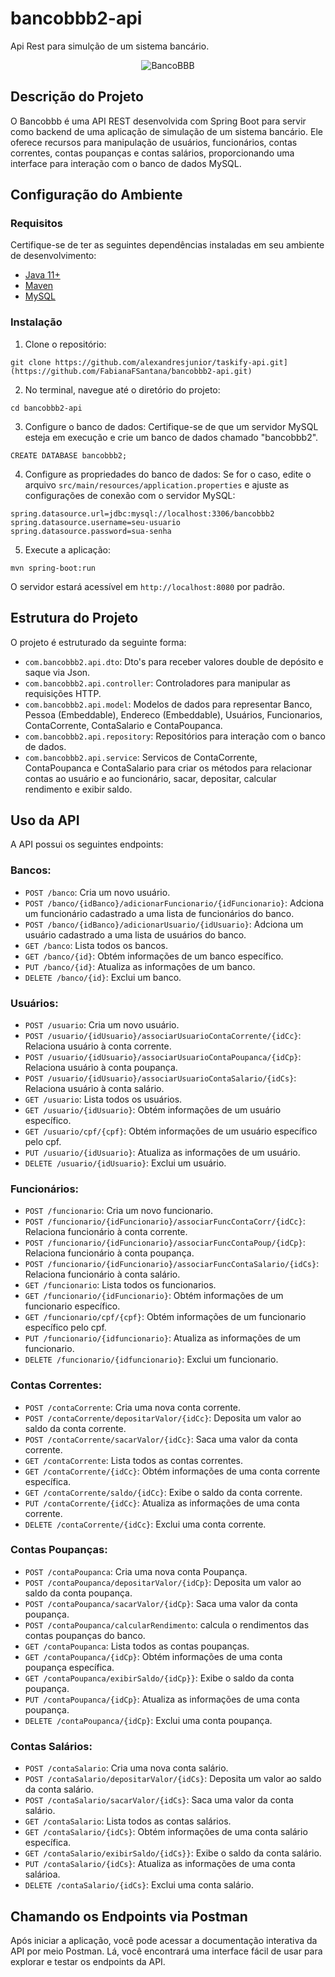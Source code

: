 # bancobbb2-api
Api Rest para simulção de um sistema bancário.
<div align="center">
  
![BancoBBB](https://github.com/FabianaFSantana/bancobbb2-api/assets/161942930/a1122719-54b8-4b6a-951f-d146a2db463b)

</div>

## Descrição do Projeto
O Bancobbb é uma API REST desenvolvida com Spring Boot para servir como backend de uma aplicação de simulação de um sistema bancário. Ele oferece recursos para manipulação de usuários, funcionários, contas correntes, contas poupanças e contas salários, proporcionando uma interface para interação com o banco de dados MySQL.

## Configuração do Ambiente

### Requisitos
Certifique-se de ter as seguintes dependências instaladas em seu ambiente de desenvolvimento:

* [Java 11+](https://www.oracle.com/br/java/technologies/javase/jdk11-archive-downloads.html)
* [Maven](https://maven.apache.org/download.cgi)
* [MySQL](https://dev.mysql.com/downloads/installer/)

### Instalação
1. Clone o repositório:
```
git clone https://github.com/alexandresjunior/taskify-api.git](https://github.com/FabianaFSantana/bancobbb2-api.git)
```
2. No terminal, navegue até o diretório do projeto:
```
cd bancobbb2-api
```
3. Configure o banco de dados:
Certifique-se de que um servidor MySQL esteja em execução e crie um banco de dados chamado "bancobbb2".
```
CREATE DATABASE bancobbb2;
```
4. Configure as propriedades do banco de dados:
Se for o caso, edite o arquivo `src/main/resources/application.properties` e ajuste as configurações de conexão com o servidor MySQL:
```
spring.datasource.url=jdbc:mysql://localhost:3306/bancobbb2
spring.datasource.username=seu-usuario
spring.datasource.password=sua-senha
```
5. Execute a aplicação:
```
mvn spring-boot:run
```
O servidor estará acessível em `http://localhost:8080` por padrão.

## Estrutura do Projeto
O projeto é estruturado da seguinte forma:
* `com.bancobbb2.api.dto`: Dto's para receber valores double de depósito e saque via Json.
* `com.bancobbb2.api.controller`: Controladores para manipular as requisições HTTP.
* `com.bancobbb2.api.model`: Modelos de dados para representar Banco, Pessoa (Embeddable), Endereco (Embeddable), Usuários, Funcionarios, ContaCorrente, ContaSalario e ContaPoupanca.
* `com.bancobbb2.api.repository`: Repositórios para interação com o banco de dados.
* `com.bancobbb2.api.service`: Servicos de ContaCorrente, ContaPoupanca e ContaSalario para criar os métodos para relacionar contas ao usuário e ao funcionário, sacar, depositar, calcular rendimento e exibir saldo.

## Uso da API
A API possui os seguintes endpoints:

### Bancos:
* `POST /banco`: Cria um novo usuário.
* `POST /banco/{idBanco}/adicionarFuncionario/{idFuncionario}`: Adciona um funcionário cadastrado a uma lista de funcionários do banco.
* `POST /banco/{idBanco}/adicionarUsuario/{idUsuario}`: Adciona um usuário cadastrado a uma lista de usuários do banco.
* `GET /banco`: Lista todos os bancos.
* `GET /banco/{id}`: Obtém informações de um banco específico.
* `PUT /banco/{id}`: Atualiza as informações de um banco.
* `DELETE /banco/{id}`: Exclui um banco.

### Usuários:
* `POST /usuario`: Cria um novo usuário.
* `POST /usuario/{idUsuario}/associarUsuarioContaCorrente/{idCc}`: Relaciona usuário à conta corrente.
* `POST /usuario/{idUsuario}/associarUsuarioContaPoupanca/{idCp}`: Relaciona usuário à conta poupança.
* `POST /usuario/{idUsuario}/associarUsuarioContaSalario/{idCs}`: Relaciona usuário à conta salário.
* `GET /usuario`: Lista todos os usuários.
* `GET /usuario/{idUsuario}`: Obtém informações de um usuário específico.
* `GET /usuario/cpf/{cpf}`: Obtém informações de um usuário específico pelo cpf.
* `PUT /usuario/{idUsuario}`: Atualiza as informações de um usuário.
* `DELETE /usuario/{idUsuario}`: Exclui um usuário.

### Funcionários:
* `POST /funcionario`: Cria um novo funcionario.
* `POST /funcionario/{idFuncionario}/associarFuncContaCorr/{idCc}`: Relaciona funcionário à conta corrente.
* `POST /funcionario/{idFuncionario}/associarFuncContaPoup/{idCp}`: Relaciona funcionário à conta poupança.
* `POST /funcionario/{idFuncionario}/associarFuncContaSalario/{idCs}`: Relaciona funcionário à conta salário.
* `GET /funcionario`: Lista todos os funcionarios.
* `GET /funcionario/{idFuncionario}`: Obtém informações de um funcionario específico.
* `GET /funcionario/cpf/{cpf}`: Obtém informações de um funcionario específico pelo cpf.
* `PUT /funcionario/{idfuncionario}`: Atualiza as informações de um funcionario.
* `DELETE /funcionario/{idfuncionario}`: Exclui um funcionario.

### Contas Correntes:
* `POST /contaCorrente`: Cria uma nova conta corrente.
* `POST /contaCorrente/depositarValor/{idCc}`: Deposita um valor ao saldo da conta corrente.
* `POST /contaCorrente/sacarValor/{idCc}`: Saca uma valor da conta corrente.
* `GET /contaCorrente`: Lista todos as contas correntes.
* `GET /contaCorrente/{idCc}`: Obtém informações de uma conta corrente específica.
* `GET /contaCorrente/saldo/{idCc}`: Exibe o saldo da conta corrente.
* `PUT /contaCorrente/{idCc}`: Atualiza as informações de uma conta corrente.
* `DELETE /contaCorrente/{idCc}`: Exclui uma conta corrente.

### Contas Poupanças:
* `POST /contaPoupanca`: Cria uma nova conta Poupança.
* `POST /contaPoupanca/depositarValor/{idCp}`: Deposita um valor ao saldo da conta poupança.
* `POST /contaPoupanca/sacarValor/{idCp}`: Saca uma valor da conta poupança.
* `POST /contaPoupanca/calcularRendimento`: calcula o rendimentos das contas poupanças do banco.
* `GET /contaPoupanca`: Lista todos as contas poupanças.
* `GET /contaPoupanca/{idCp}`: Obtém informações de uma conta poupança específica.
* `GET /contaPoupanca/exibirSaldo/{idCp}}`: Exibe o saldo da conta poupança.
* `PUT /contaPoupanca/{idCp}`: Atualiza as informações de uma conta poupança.
* `DELETE /contaPoupanca/{idCp}`: Exclui uma conta poupança.

### Contas Salários:
* `POST /contaSalario`: Cria uma nova conta salário.
* `POST /contaSalario/depositarValor/{idCs}`: Deposita um valor ao saldo da conta salário.
* `POST /contaSalario/sacarValor/{idCs}`: Saca uma valor da conta salário.
* `GET /contaSalario`: Lista todos as contas salários.
* `GET /contaSalario/{idCs}`: Obtém informações de uma conta salário específica.
* `GET /contaSalario/exibirSaldo/{idCs}}`: Exibe o saldo da conta salário.
* `PUT /contaSalario/{idCs}`: Atualiza as informações de uma conta salárioa.
* `DELETE /contaSalario/{idCs}`: Exclui uma conta salário.

## Chamando os Endpoints via Postman
Após iniciar a aplicação, você pode acessar a documentação interativa da API por meio Postman. Lá, você encontrará uma interface fácil de usar para explorar e testar os endpoints da API.
 


